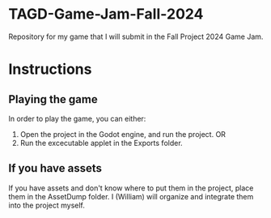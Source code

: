 # TAGD-Game-Jam-Fall-2024
Repository for my game that I will submit in the Fall Project 2024 Game Jam.

# Instructions

## Playing the game
In order to play the game, you can either:
1. Open the project in the Godot engine, and run the project.
OR
2. Run the excecutable applet in the Exports folder.

## If you have assets
If you have assets and don't know where to put them in the project, place them in the AssetDump folder. I (William) will organize and integrate them into the project myself.